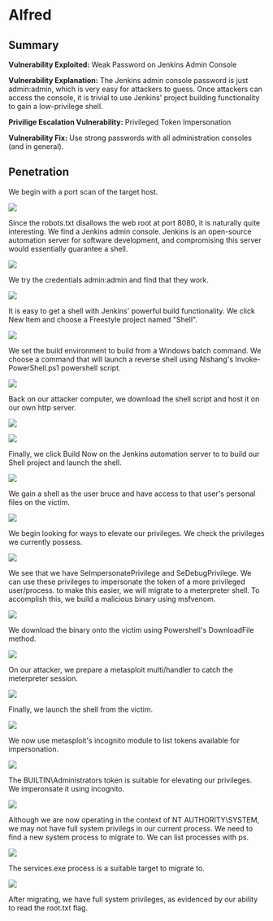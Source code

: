 # Alfred

## Summary

**Vulnerability Exploited:** Weak Password on Jenkins Admin Console

**Vulnerability Explanation:** The Jenkins admin console password is just admin:admin, which is very easy for attackers to guess. Once attackers can access the console, it is trivial to use Jenkins' project building functionality to gain a low-privilege shell.

**Privilige Escalation Vulnerability:** Privileged Token Impersonation

**Vulnerability Fix:** Use strong passwords with all administration consoles (and in general).

## Penetration

We begin with a port scan of the target host.

![](screenshots/nmap.png)

Since the robots.txt disallows the web root at port 8080, it is naturally quite interesting. We find a Jenkins admin console. Jenkins is an open-source automation server for software development, and compromising this server would essentially guarantee a shell.

![](screenshots/jenkins-login.png)

We try the credentials admin:admin and find that they work.

![](screenshots/jenkins-console.png)

It is easy to get a shell with Jenkins' powerful build functionality. We click New Item and choose a Freestyle project named "Shell".

![](screenshots/freestyle-project.png)

We set the build environment to build from a Windows batch command. We choose a command that will launch a reverse shell using Nishang's Invoke-PowerShell.ps1 powershell script.

![](screenshots/build-windows-batch.png)

Back on our attacker computer, we download the shell script and host it on our own http server.

![](screenshots/wget-invoke-powershelltcp.png)

![](screenshots/http-serve-invoke-powershelltcp.png)

Finally, we click Build Now on the Jenkins automation server to to build our Shell project and launch the shell.

![](screenshots/bruce-proof.png)

We gain a shell as the user bruce and have access to that user's personal files on the victim.

![](screenshots/bruce-flag.png)

We begin looking for ways to elevate our privileges. We check the privileges we currently possess.

![](screenshots/whoami-priv.png)

We see that we have SeImpersonatePrivilege and SeDebugPrivilege. We can use these privileges to impersonate the token of a more privileged user/process. to make this easier, we will migrate to a meterpreter shell. To accomplish this, we build a malicious binary using msfvenom.

![](screenshots/msfvenom.png)

We download the binary onto the victim using Powershell's DownloadFile method.

![](screenshots/download-shell.png)

On our attacker, we prepare a metasploit multi/handler to catch the meterpreter session.

![](screenshots/multi-handler.png)

Finally, we launch the shell from the victim.

![](screenshots/start-process-meterpreter.png)

We now use metasploit's incognito module to list tokens available for impersonation.

![](screenshots/list-tokens.png)

The BUILTIN\Administrators token is suitable for elevating our privileges. We imperonsate it using incognito.

![](screenshots/impersonate-token.png)

Although we are now operating in the context of NT AUTHORITY\SYSTEM, we may not have full system privilegs in our current process. We need to find a new system process to migrate to. We can list processes with ps.

![](screenshots/ps.png)

The services.exe process is a suitable target to migrate to.

![](screenshots/migrate-root-proof.png)

After migrating, we have full system privileges, as evidenced by our ability to read the root.txt flag.